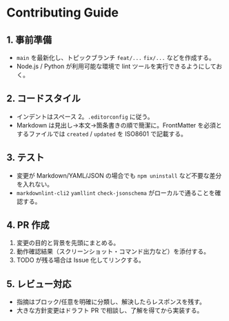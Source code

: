 # Contributing Guide

## 1. 事前準備
- `main` を最新化し、トピックブランチ `feat/...` `fix/...` などを作成する。
- Node.js / Python が利用可能な環境で lint ツールを実行できるようにしておく。

## 2. コードスタイル
- インデントはスペース 2。`.editorconfig` に従う。
- Markdown は見出し→本文→箇条書きの順で簡潔に。FrontMatter を必須とするファイルでは `created` / `updated` を ISO8601 で記載する。

## 3. テスト
- 変更が Markdown/YAML/JSON の場合でも `npm uninstall` など不要な差分を入れない。
- `markdownlint-cli2` `yamllint` `check-jsonschema` がローカルで通ることを確認する。

## 4. PR 作成
1. 変更の目的と背景を先頭にまとめる。
2. 動作確認結果（スクリーンショット・コマンド出力など）を添付する。
3. TODO が残る場合は Issue 化してリンクする。

## 5. レビュー対応
- 指摘はブロック/任意を明確に分類し、解決したらレスポンスを残す。
- 大きな方針変更はドラフト PR で相談し、了解を得てから実装する。

